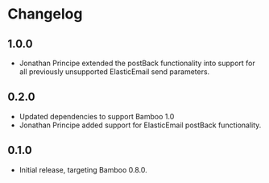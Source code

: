 # Changelog

## 1.0.0

* Jonathan Principe extended the postBack functionality into support for all
  previously unsupported ElasticEmail send parameters.

## 0.2.0

* Updated dependencies to support Bamboo 1.0
* Jonathan Principe added support for ElasticEmail postBack functionality.

## 0.1.0

* Initial release, targeting Bamboo 0.8.0.
